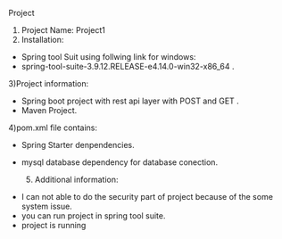 Project
  1) Project Name: Project1
  2) Installation:
   * Spring tool Suit using follwing link for windows:
   * spring-tool-suite-3.9.12.RELEASE-e4.14.0-win32-x86_64 .
   
3)Project information:
* Spring boot project with rest api layer with POST and GET .
* Maven Project.



4)pom.xml file contains:
* Spring Starter denpendencies.
* mysql database dependency for database conection.

  5) Additional information:
- I can not able to do the security part of project because of the some system issue.
- you can run project in spring tool suite.
- project is running 

